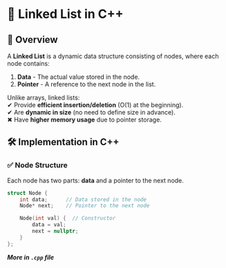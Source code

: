 # 📌 Linked List in C++

## 🔹 Overview  
A **Linked List** is a dynamic data structure consisting of nodes, where each node contains:  
1. **Data** - The actual value stored in the node.  
2. **Pointer** - A reference to the next node in the list.  

Unlike arrays, linked lists:  
✔ Provide **efficient insertion/deletion** (O(1) at the beginning).  
✔ Are **dynamic in size** (no need to define size in advance).  
✖ Have **higher memory usage** due to pointer storage.  


## 🛠 Implementation in C++

### ✅ **Node Structure**
Each node has two parts: **data** and a pointer to the next node.  
```cpp
struct Node {
    int data;      // Data stored in the node
    Node* next;    // Pointer to the next node

    Node(int val) {  // Constructor
        data = val;
        next = nullptr;
    }
};
```
***More in `.cpp` file***
